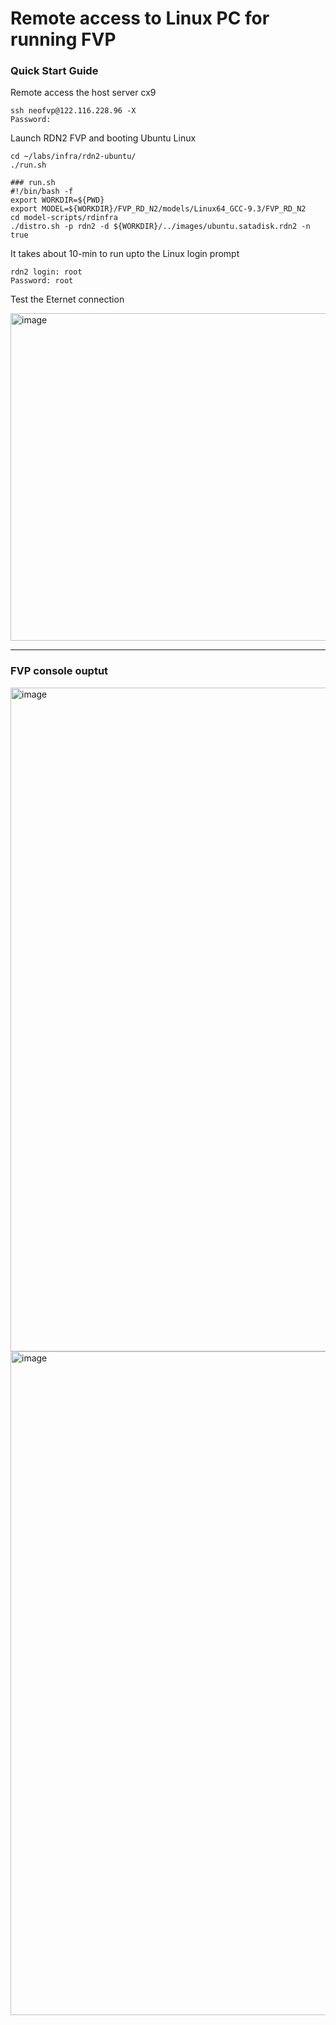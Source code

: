 # Remote access to Linux PC for running FVP


### Quick Start Guide

Remote access the host server cx9
```
ssh neofvp@122.116.228.96 -X
Password:
```

Launch RDN2 FVP and booting Ubuntu Linux
```
cd ~/labs/infra/rdn2-ubuntu/
./run.sh
```

```
### run.sh
#!/bin/bash -f
export WORKDIR=${PWD}
export MODEL=${WORKDIR}/FVP_RD_N2/models/Linux64_GCC-9.3/FVP_RD_N2
cd model-scripts/rdinfra
./distro.sh -p rdn2 -d ${WORKDIR}/../images/ubuntu.satadisk.rdn2 -n true
```

It takes about 10-min to run upto the Linux login prompt

```
rdn2 login: root
Password: root
```

Test the Eternet connection

<img width="650" height="524" alt="image" src="https://github.com/user-attachments/assets/6788aba8-ec16-452b-ae29-cfdc8080e284" />


---
### FVP console ouptut

<img width="800" height="1062" alt="image" src="https://github.com/user-attachments/assets/1816fe99-268c-41e3-8fb6-8b644958a45f" />
 
<img width="800" height="1062" alt="image" src="https://github.com/user-attachments/assets/abfb50e4-f6a3-4c2e-9c8b-b7392de5e937" />
